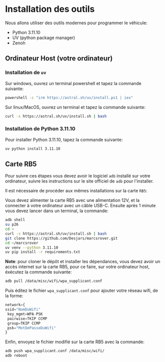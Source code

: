 # Installation des outils

Nous allons utiliser des outils modernes pour programmer le véhicule:

- Python 3.11.10
- UV (python package manager)
- Zenoh

## Ordinateur Host (votre ordinateur)

### Installation de `uv`

Sur windows, ouvrez un terminal powershell et tapez la commande suivante:

```bash
powershell -c "irm https://astral.sh/uv/install.ps1 | iex"
```

Sur linux/MacOS, ouvrez un terminal et tapez la commande suivante:

```bash
curl -s https://astral.sh/uv/install.sh | bash
```

### Installation de Python 3.11.10

Pour installer Python 3.11.10, tapez la commande suivante:

```bash
uv python install 3.11.10
```

## Carte RB5

Pour suivre ces étapes vous devez avoir le logiciel `adb` installé sur votre ordinateur, suivre les instructions sur le site officiel de `adb` pour l'installer.

Il est nécessaire de procéder aux mêmes installations sur la carte `RB5`:

Vous devez alimenter la carte RB5 avec une alimentation 12V, et la connecter à votre ordinateur avec un câble USB-C. Ensuite après 1 minute vous devez
lancer dans un terminal, la commande:

```bash
adb shell
su p26
cd ~
curl -s https://astral.sh/uv/install.sh | bash
git clone https://github.com/Desjars/marcsrover.git
cd ~/marcsrover
uv venv --python 3.11.10
uv pip install -r requirements.txt
```

**Note**: pour cloner le dépôt et installer les dépendances, vous devez avoir un accès internet sur la carte RB5, pour ce faire, sur votre ordinateur host, éxécutez la commande suivante:

```bash
adb pull /data/misc/wifi/wpa_supplicant.conf
```

Puis éditez le fichier `wpa_supplicant.conf` pour ajouter votre réseau wifi, de la forme:

```python
network={
ssid="NomDuWifi"
 key_mgmt=WPA-PSK
 pairwise=TKIP CCMP
 group=TKIP CCMP
 psk="MotDePasseDuWifi"
}
```

Enfin, envoyez le fichier modifié sur la carte RB5 avec la commande:

```bash
adb push wpa_supplicant.conf /data/misc/wifi/
adb reboot
```
